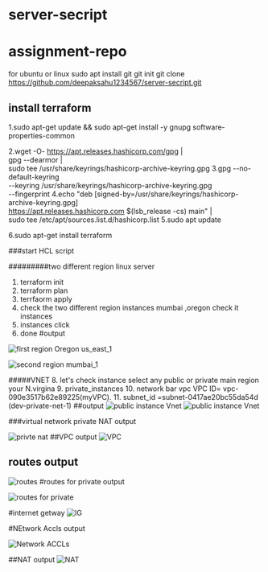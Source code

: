 # server-secript
# assignment-repo
for ubuntu or linux 
sudo apt install git 
 git init 
 git clone https://github.com/deepaksahu1234567/server-secript.git
 
 
 ## install terraform 
 
1.sudo apt-get update && sudo apt-get install -y gnupg software-properties-common

2.wget -O- https://apt.releases.hashicorp.com/gpg | \
    gpg --dearmor | \
    sudo tee /usr/share/keyrings/hashicorp-archive-keyring.gpg
3.gpg --no-default-keyring \
    --keyring /usr/share/keyrings/hashicorp-archive-keyring.gpg \
    --fingerprint
4.echo "deb [signed-by=/usr/share/keyrings/hashicorp-archive-keyring.gpg] \
    https://apt.releases.hashicorp.com $(lsb_release -cs) main" | \
    sudo tee /etc/apt/sources.list.d/hashicorp.list
5.sudo apt update

 6.sudo apt-get install terraform
 
 ###start HCL script
 
 #########two different region linux server 
 1. terraform init 
 2. terraform plan 
 3. terrfaorm apply
 4.  check the  two different region instances mumbai ,oregon  check it instances 
 5.  instances click 
 6.  done 
#output

![first region  Oregon us_east_1](https://user-images.githubusercontent.com/115246044/213848710-a9927ab1-b536-4910-9f41-b7fa07e14a5e.png)

![second region mumbai_1](https://user-images.githubusercontent.com/115246044/213860188-6c9cf500-1cd6-4ba4-9b53-bd37aa2fd97e.png)


#####VNET
 8.  let's check instance select any public or private  main region your N.virgina 
 9.  private_instances
 10.  network bar vpc VPC ID= vpc-090e3517b62e89225(myVPC).
 11.  subnet_id =subnet-0417ae20bc55da54d (dev-private-net-1)
 ##output
![public instance Vnet](https://user-images.githubusercontent.com/115246044/213849174-7dea0f4e-f69f-4b8a-bf6b-de21fe48792b.png)
![public instance Vnet](https://user-images.githubusercontent.com/115246044/213849182-aaddaa35-90af-4b6b-b97f-9fa1db7a59a7.png)


###virtual network 
private NAT output

![privte nat](https://user-images.githubusercontent.com/115246044/213859430-f66fa9e7-3984-49e6-8f5e-955ac1fb4925.png)
##VPC output
![VPC](https://user-images.githubusercontent.com/115246044/213859492-ac5032c5-5dce-4797-9e3b-5d2b7c39c1d2.png)
## routes output

![routes](https://user-images.githubusercontent.com/115246044/213859657-d508bb15-cacb-4cc4-96a1-62d8d745c89c.png)
#routes for private output

![routes for private](https://user-images.githubusercontent.com/115246044/213859804-0f2632b7-f0ca-42ae-8816-03a62fb19280.png)

#internet getway
![IG](https://user-images.githubusercontent.com/115246044/213859900-47f59153-d489-4a5f-a63f-f12d94a0b6de.png)

#NEtwork Accls output

![Network ACCLs](https://user-images.githubusercontent.com/115246044/213859957-da7182c6-ec78-42d0-9be8-47ff8773f137.png)

##NAT output
![NAT ](https://user-images.githubusercontent.com/115246044/213859998-dacaf69b-10ee-4494-bf4a-8fa4e9e4bfe5.png)



